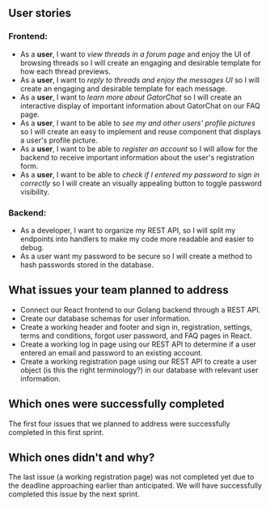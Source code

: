 ## User stories
### Frontend:
- As a **user**, I want to *view threads in a forum page* and enjoy the UI of browsing threads so I will create an engaging and desirable template for how each thread previews.
- As a **user**, I want to *reply to threads and enjoy the messages UI* so I will create an engaging and desirable template for each message.
- As a **user**, I want to *learn more about GatorChat* so I will create an interactive display of important information about GatorChat on our FAQ page.
- As a **user**, I want to be able to *see my and other users' profile pictures* so I will create an easy to implement and reuse component that displays a user's profile picture.
- As a **user**, I want to be able to *register an account* so I will allow for the backend to receive important information about the user's registration form.
- As a **user**, I want to be able to *check if I entered my password to sign in correctly* so I will create an visually appealing button to toggle password visibility.

### Backend:
- As a developer, I want to organize my REST API, so I will split my endpoints into handlers to make my code more readable and easier to debug.
- As a user want my password to be secure so I will create a method to hash passwords stored in the database.

## What issues your team planned to address
- Connect our React frontend to our Golang backend through a REST API.
- Create our database schemas for user information.
- Create a working header and footer and sign in, registration, settings, terms and conditions, forgot user password, and FAQ pages in React.
- Create a working log in page using our REST API to determine if a user entered an email and password to an existing account.
- Create a working registration page using our REST API to create a user object (is this the right terminology?) in our database with relevant user information.
 
## Which ones were successfully completed
The first four issues that we planned to address were successfully completed in this first sprint.

## Which ones didn't and why?
The last issue (a working registration page) was not completed yet due to the deadline approaching earlier than anticipated. We will have successfully completed this issue by the next sprint.
